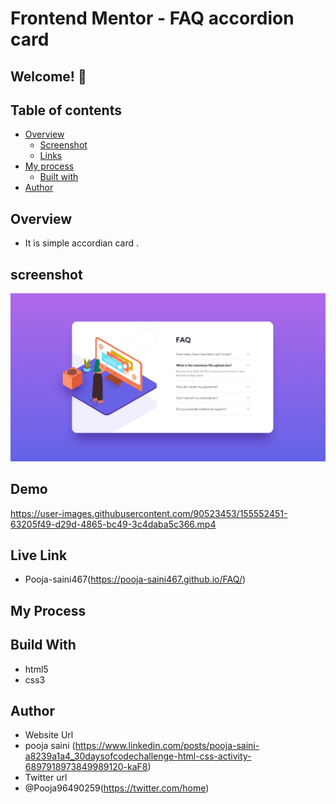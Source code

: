 # Frontend Mentor - FAQ accordion card

## Welcome! 👋

## Table of contents

- [Overview](#overview)
  - [Screenshot](#screenshot)
  - [Links](#links)
- [My process](#my-process)
  - [Built with](#built-with)
- [Author](#author)

## Overview 
- It is simple accordian card .

## screenshot
<img src="https://github.com/Pooja-saini467/FAQ/blob/main/design/desktop-design.jpg">

## Demo

https://user-images.githubusercontent.com/90523453/155552451-63205f49-d29d-4865-bc49-3c4daba5c366.mp4

## Live Link
- Pooja-saini467(https://pooja-saini467.github.io/FAQ/)


## My Process
## Build With
- html5
- css3

## Author
- Website Url
- pooja saini (https://www.linkedin.com/posts/pooja-saini-a8239a1a4_30daysofcodechallenge-html-css-activity-6897918973849989120-kaF8)
- Twitter url
- @Pooja96490259(https://twitter.com/home)
